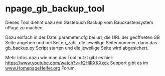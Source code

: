 # npage_gb_backup_tool

Dieses Tool diehnt dazu ein Gästebuch Backup vom Bauckastensystem nPage zu machen.

Dazu einfach in der Datei parameter.cfg bei url, die URL der geöffneten GB Seite angeben und bei Seiten_zahl, die jeweilige Seitennummer, dann das gb_backup.py Script starten und die jeweilige Seite wird abgesichert.

Mehr Infos dazu wie man das Tool nutzt gibt es hier: https://www.youtube.com/watch?v=fQHjRXKXxck
Support gibt es im www.HomepageHelfer.org Forum.
